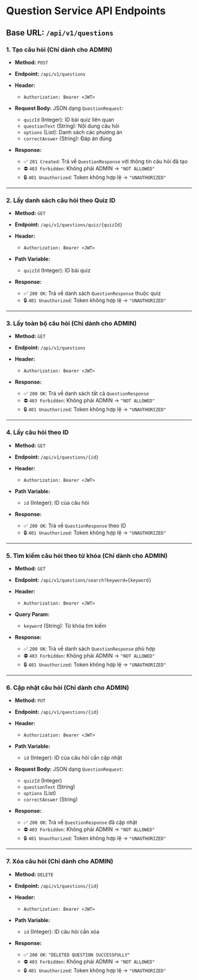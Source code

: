 # Question Service API Endpoints

## Base URL: `/api/v1/questions`

### 1. Tạo câu hỏi (Chỉ dành cho ADMIN)

- **Method:** `POST`
- **Endpoint:** `/api/v1/questions`
- **Header:**
  - `Authorization: Bearer <JWT>`
- **Request Body:** JSON dạng `QuestionRequest`:
  - `quizId` (Integer): ID bài quiz liên quan
  - `questionText` (String): Nội dung câu hỏi
  - `options` (List<String>): Danh sách các phương án
  - `correctAnswer` (String): Đáp án đúng

- **Response:**
  - ✅ `201 Created`: Trả về `QuestionResponse` với thông tin câu hỏi đã tạo
  - ⛔ `403 Forbidden`: Không phải ADMIN → `"NOT ALLOWED"`
  - 🔒 `401 Unauthorized`: Token không hợp lệ → `"UNAUTHORIZED"`

---

### 2. Lấy danh sách câu hỏi theo Quiz ID

- **Method:** `GET`
- **Endpoint:** `/api/v1/questions/quiz/{quizId}`
- **Header:**
  - `Authorization: Bearer <JWT>`
- **Path Variable:**
  - `quizId` (Integer): ID bài quiz

- **Response:**
  - ✅ `200 OK`: Trả về danh sách `QuestionResponse` thuộc quiz
  - 🔒 `401 Unauthorized`: Token không hợp lệ → `"UNAUTHORIZED"`

---

### 3. Lấy toàn bộ câu hỏi (Chỉ dành cho ADMIN)

- **Method:** `GET`
- **Endpoint:** `/api/v1/questions`
- **Header:**
  - `Authorization: Bearer <JWT>`

- **Response:**
  - ✅ `200 OK`: Trả về danh sách tất cả `QuestionResponse`
  - ⛔ `403 Forbidden`: Không phải ADMIN → `"NOT ALLOWED"`
  - 🔒 `401 Unauthorized`: Token không hợp lệ → `"UNAUTHORIZED"`

---

### 4. Lấy câu hỏi theo ID

- **Method:** `GET`
- **Endpoint:** `/api/v1/questions/{id}`
- **Header:**
  - `Authorization: Bearer <JWT>`
- **Path Variable:**
  - `id` (Integer): ID của câu hỏi

- **Response:**
  - ✅ `200 OK`: Trả về `QuestionResponse` theo ID
  - 🔒 `401 Unauthorized`: Token không hợp lệ → `"UNAUTHORIZED"`

---

### 5. Tìm kiếm câu hỏi theo từ khóa (Chỉ dành cho ADMIN)

- **Method:** `GET`
- **Endpoint:** `/api/v1/questions/search?keyword={keyword}`
- **Header:**
  - `Authorization: Bearer <JWT>`
- **Query Param:**
  - `keyword` (String): Từ khóa tìm kiếm

- **Response:**
  - ✅ `200 OK`: Trả về danh sách `QuestionResponse` phù hợp
  - ⛔ `403 Forbidden`: Không phải ADMIN → `"NOT ALLOWED"`
  - 🔒 `401 Unauthorized`: Token không hợp lệ → `"UNAUTHORIZED"`

---

### 6. Cập nhật câu hỏi (Chỉ dành cho ADMIN)

- **Method:** `PUT`
- **Endpoint:** `/api/v1/questions/{id}`
- **Header:**
  - `Authorization: Bearer <JWT>`
- **Path Variable:**
  - `id` (Integer): ID của câu hỏi cần cập nhật
- **Request Body:** JSON dạng `QuestionRequest`:
  - `quizId` (Integer)
  - `questionText` (String)
  - `options` (List<String>)
  - `correctAnswer` (String)

- **Response:**
  - ✅ `200 OK`: Trả về `QuestionResponse` đã cập nhật
  - ⛔ `403 Forbidden`: Không phải ADMIN → `"NOT ALLOWED"`
  - 🔒 `401 Unauthorized`: Token không hợp lệ → `"UNAUTHORIZED"`

---

### 7. Xóa câu hỏi (Chỉ dành cho ADMIN)

- **Method:** `DELETE`
- **Endpoint:** `/api/v1/questions/{id}`
- **Header:**
  - `Authorization: Bearer <JWT>`
- **Path Variable:**
  - `id` (Integer): ID câu hỏi cần xóa

- **Response:**
  - ✅ `200 OK`: `"DELETED QUESTION SUCCESSFULLY"`
  - ⛔ `403 Forbidden`: Không phải ADMIN → `"NOT ALLOWED"`
  - 🔒 `401 Unauthorized`: Token không hợp lệ → `"UNAUTHORIZED"`

